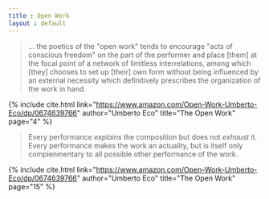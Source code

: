 ```yaml
---
title : Open Work
layout : default
---
```


> ... the poetics of the "open work" tends to encourage "acts of conscious freedom" on the part of the performer and place [them] at the focal point of a network of limitless interrelations, among which [they] chooses to set up [their] own form without being influenced by an external necessity which definitively prescribes the organization of the work in hand. 

 {% include cite.html link="https://www.amazon.com/Open-Work-Umberto-Eco/dp/0674639766" author="Umberto Eco" title="The Open Work" page="4" %}

 > Every performance _explains_ the composition but does not _exhaust_ it. Every performance makes the work an actuality, but is itself only complenmentary to all possible other performance of the work. 

 {% include cite.html link="https://www.amazon.com/Open-Work-Umberto-Eco/dp/0674639766" author="Umberto Eco" title="The Open Work" page="15" %}

 